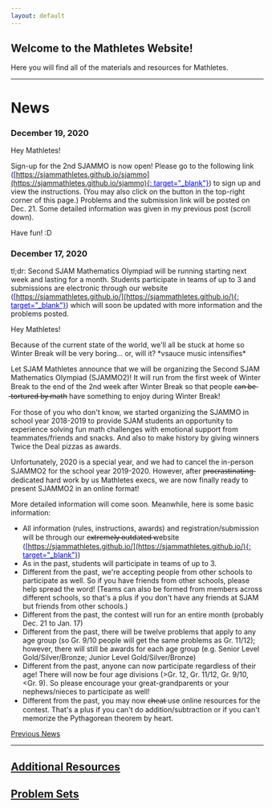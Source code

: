 ```yaml
---
layout: default
---
```


## Welcome to the Mathletes Website!

Here you will find all of the materials and resources for Mathletes.


---------------------------------------------------------------------------------


# News
### December 19, 2020
Hey Mathletes!

Sign-up for the 2nd SJAMMO is now open! Please go to the following link (<ins style="color:blue;">[https://sjammathletes.github.io/sjammo](https://sjammathletes.github.io/sjammo){: target="_blank"}</ins>) to sign up and view the instructions. (You may also click on the button in the top-right corner of this page.) Problems and the submission link will be posted on Dec. 21. Some detailed information was given in my previous post (scroll down).

Have fun! :D

### December 17, 2020
tl;dr: Second SJAM Mathematics Olympiad will be running starting next week and lasting for a month. Students participate in teams of up to 3 and submissions are electronic through our website (<ins style="color:blue;">[https://sjammathletes.github.io/](https://sjammathletes.github.io/){: target="_blank"}</ins>) which will soon be updated with more information and the problems posted.

Hey Mathletes!

Because of the current state of the world, we'll all be stuck at home so Winter Break will be very boring... or, will it? \*vsauce music intensifies\*

Let SJAM Mathletes announce that we will be organizing the Second SJAM Mathematics Olympiad (SJAMMO2)! It will run from the first week of Winter Break to the end of the 2nd week after Winter Break so that people c̶a̶n̶ ̶b̶e̶ ̶t̶o̶r̶t̶u̶r̶e̶d̶ ̶b̶y̶ ̶m̶a̶t̶h̶ have something to enjoy during Winter Break!

For those of you who don't know, we started organizing the SJAMMO in school year 2018-2019 to provide SJAM students an opportunity to experience solving fun math challenges with emotional support from teammates/friends and snacks. And also to make history by giving winners Twice the Deal pizzas as awards.

Unfortunately, 2020 is a special year, and we had to cancel the in-person SJAMMO2 for the school year 2019-2020. However, after p̶r̶o̶c̶r̶a̶s̶t̶i̶n̶a̶t̶i̶n̶g̶ dedicated hard work by us Mathletes execs, we are now finally ready to present SJAMMO2 in an online format!

More detailed information will come soon. Meanwhile, here is some basic information:
- All information (rules, instructions, awards) and registration/submission will be through our e̶x̶t̶r̶e̶m̶e̶l̶y̶ ̶o̶u̶t̶d̶a̶t̶e̶d̶ ̶website (<ins style="color:blue;">[https://sjammathletes.github.io/](https://sjammathletes.github.io/){: target="_blank"}</ins>)
- As in the past, students will participate in teams of up to 3.
- Different from the past, we're accepting people from other schools to participate as well. So if you have friends from other schools, please help spread the word! (Teams can also be formed from members across different schools, so that's a plus if you don't have any friends at SJAM but friends from other schools.)
- Different from the past, the contest will run for an entire month (probably Dec. 21 to Jan. 17)
- Different from the past, there will be twelve problems that apply to any age group (so Gr. 9/10 people will get the same problems as Gr. 11/12); however, there will still be awards for each age group (e.g. Senior Level Gold/Silver/Bronze; Junior Level Gold/Silver/Bronze)
- Different from the past, anyone can now participate regardless of their age! There will now be four age divisions (&gt;Gr. 12, Gr. 11/12, Gr. 9/10, &lt;Gr. 9). So please encourage your great-grandparents or your nephews/nieces to participate as well!
- Different from the past, you may now c̶h̶e̶a̶t̶ use online resources for the contest. That's a plus if you can't do addition/subtraction or if you can't memorize the Pythagorean theorem by heart.

[Previous News](news)

---------------------------------------------------------------------------------


## [Additional Resources](additional-resources)
## [Problem Sets](problem-sets)